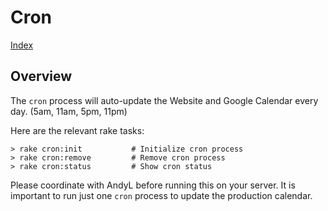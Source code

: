 # Cron

[Index](./index.md)

## Overview

The `cron` process will auto-update the Website and Google Calendar every day.
(5am, 11am, 5pm, 11pm)

Here are the relevant rake tasks:

    > rake cron:init           # Initialize cron process
    > rake cron:remove         # Remove cron process
    > rake cron:status         # Show cron status

Please coordinate with AndyL before running this on your server.  It is
important to run just one `cron` process to update the production calendar.
